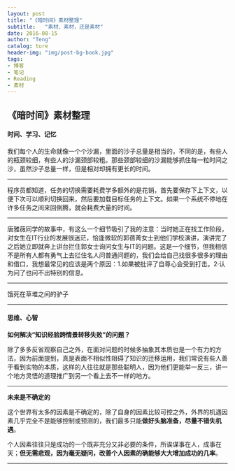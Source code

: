 ```yaml
---
layout: post
title: "《暗时间》素材整理"
subtitle:   "素材、素材，还是素材"
date: 2016-08-15
author: "Teng"
catalog: ture
header-img: "img/post-bg-book.jpg"
tags:
- 博客
- 笔记
- Reading
- 素材
---
```


## 《暗时间》素材整理

#### 时间、学习、记忆

我们每个人的生命就像一个个沙漏，里面的沙子总量是相当的，不同的是，有些人的瓶颈较细，有些人的沙漏颈部较粗。那些颈部较细的沙漏能够抓住每一粒时间之沙，虽然沙子总量一样，但是相对却拥有更长的时间。

---

程序员都知道，任务的切换需要耗费学多额外的是花销，首先要保存下上下文，以便下次可以顺利切换回来，然后要加载目标任务的上下文。如果一个系统不停地在许多任务之间来回倒腾，就会耗费大量的时间。

----

唐雅薇同学的故事中，有这么一个细节吸引了我的注意：当时她正在找工作阶段，对女生在IT行业的发展很迷茫，恰逢微软的郭蓓菁女士到他们学校演讲，演讲完了之后她立即就奔上讲台拦住郭女士询问女生与IT的问题。这是一个细节，但我相信不是所有人都有勇气上去拦住名人问普通问题的，我们会给自己找很多很多的理由和借口，我想最常见的应该是两个原因：1.如果被批评了自尊心会受到打击。2·认为问了也问不出特别的信息。

---

饿死在草堆之间的驴子

---

#### 思维、心智


**如何解决“知识经验跨情景转移失败”的问题？**

除了多多反省观察自己之外，在面对问题的时候多抽象其本质也是一个有力的方法，因为前面提到，真是表面不相似性阻碍了知识的迁移运用，我们常说有些人善于看到实物的本质，这样的人往往就是那些聪明人，因为他们更能举一反三，讲一个地方灵悟的道理推广到另一个看上去不一样的地方。

----

**未来是不确定的**

这个世界有太多的因素是不确定的，除了自身的因素比较可控之外，外界的机遇因素几乎完全不是能够控制或预测的，我们最多只能**做好头脑准备，尽量不错失机遇**。

个人因素往往只是成功的一个既非充分又非必要的条件，所诶谋事在人，成事在天；**但无需悲观，因为毫无疑问，改善个人因素的确能够大大增加成功的几率**。

---




